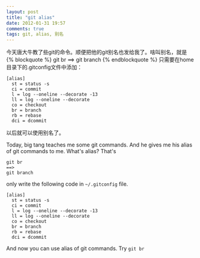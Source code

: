 ```yaml
---
layout: post
title: "git alias"
date: 2012-01-31 19:57
comments: true
tags: git, alias, 别名
---
```

今天唐大牛教了些git的命令。顺便把他的git别名也发给我了。啥叫别名，就是
{% blockquote %}
git br
==>
git branch
{% endblockquote %}
只需要在home目录下的.gitconfig文件中添加：
```
[alias]
  st = status -s
  ci = commit
  l = log --oneline --decorate -13
  ll = log --oneline --decorate
  co = checkout
  br = branch
  rb = rebase
  dci = dcommit
```

以后就可以使用别名了。

<!-- more -->
Today, big tang teaches me some git commands. And he gives me his alias of git commands to me. What's alias? That's
```
git br
==>
git branch

```

only write the following code in `~/.gitconfig` file.
```
[alias]
  st = status -s
  ci = commit
  l = log --oneline --decorate -13
  ll = log --oneline --decorate
  co = checkout
  br = branch
  rb = rebase
  dci = dcommit

```
And now you can use alias of git commands. Try `git br`
